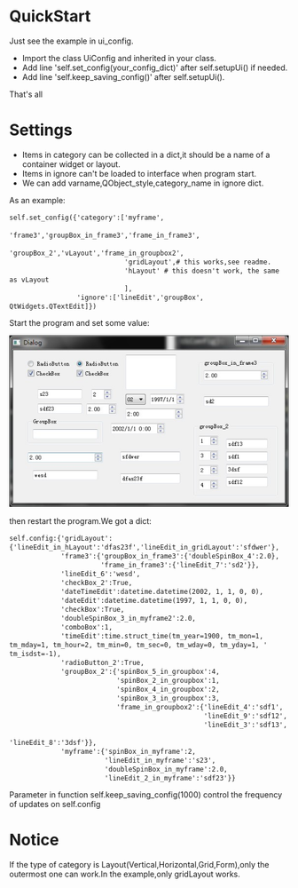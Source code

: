 # QuickStart

Just see the example in ui_config.
- Import the class UiConfig and inherited in your class.
- Add line 'self.set_config(your_config_dict)' after self.setupUi() if needed.
- Add line 'self.keep_saving_config()' after self.setupUi().

That's all

# Settings

- Items in category can be collected in a dict,it should be a name of a container widget or layout.
- Items in ignore can't be loaded to interface when program start.
- We can add varname,QObject_style,category_name in ignore dict.

As an example:

    self.set_config({'category':['myframe',
                                 'frame3','groupBox_in_frame3','frame_in_frame3',
                                 'groupBox_2','vLayout','frame_in_groupbox2',
                                 'gridLayout',# this works,see readme.
                                 'hLayout' # this doesn't work, the same as vLayout
                                 ],
                     'ignore':['lineEdit','groupBox', QtWidgets.QTextEdit]})
 
Start the program and set some value:

![settings][1]

then restart the program.We got a dict:

    self.config:{'gridLayout':{'lineEdit_in_hLayout':'dfas23f','lineEdit_in_gridLayout':'sfdwer'},
                 'frame3':{'groupBox_in_frame3':{'doubleSpinBox_4':2.0},
                           'frame_in_frame3':{'lineEdit_7':'sd2'}},
                 'lineEdit_6':'wesd',
                 'checkBox_2':True,
                 'dateTimeEdit':datetime.datetime(2002, 1, 1, 0, 0),
                 'dateEdit':datetime.datetime(1997, 1, 1, 0, 0),
                 'checkBox':True,
                 'doubleSpinBox_3_in_myframe2':2.0,
                 'comboBox':1,
                 'timeEdit':time.struct_time(tm_year=1900, tm_mon=1, tm_mday=1, tm_hour=2, tm_min=0, tm_sec=0, tm_wday=0, tm_yday=1, ' tm_isdst=-1),
                 'radioButton_2':True,
                 'groupBox_2':{'spinBox_5_in_groupbox':4,
                               'spinBox_2_in_groupbox':1,
                               'spinBox_4_in_groupbox':2,
                               'spinBox_3_in_groupbox':3,
                               'frame_in_groupbox2':{'lineEdit_4':'sdf1',
                                                     'lineEdit_9':'sdf12',
                                                     'lineEdit_3':'sdf13',
                                                     'lineEdit_8':'3dsf'}},
                 'myframe':{'spinBox_in_myframe':2,
                            'lineEdit_in_myframe':'s23',
                            'doubleSpinBox_in_myframe':2.0,
                            'lineEdit_2_in_myframe':'sdf23'}}

Parameter in  function self.keep_saving_config(1000) control the frequency of updates on self.config

# Notice

If the type of category is Layout(Vertical,Horizontal,Grid,Form),only the outermost one can work.In the example,only gridLayout works.

[1]: /201509301.jpg
